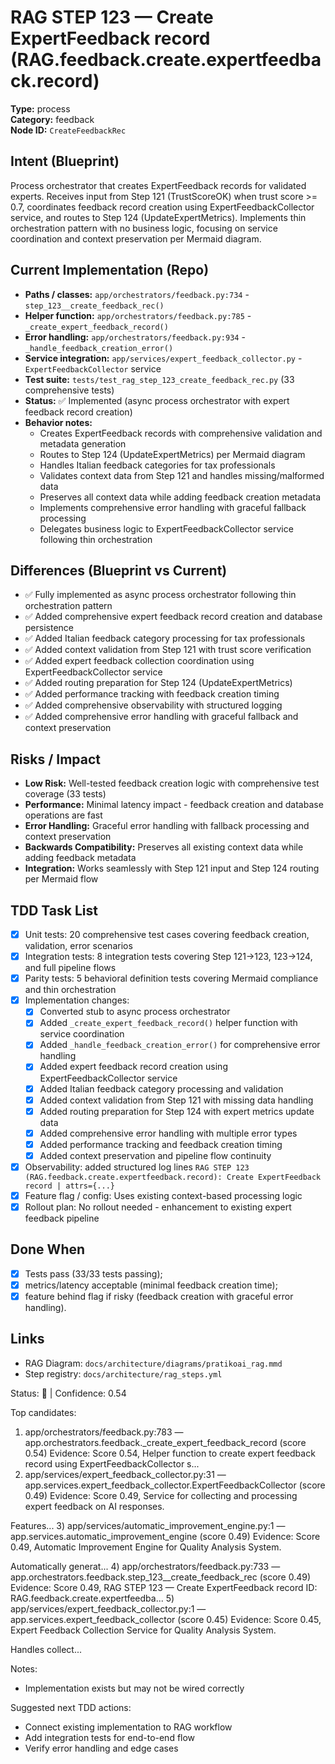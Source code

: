 # RAG STEP 123 — Create ExpertFeedback record (RAG.feedback.create.expertfeedback.record)

**Type:** process  
**Category:** feedback  
**Node ID:** `CreateFeedbackRec`

## Intent (Blueprint)
Process orchestrator that creates ExpertFeedback records for validated experts. Receives input from Step 121 (TrustScoreOK) when trust score >= 0.7, coordinates feedback record creation using ExpertFeedbackCollector service, and routes to Step 124 (UpdateExpertMetrics). Implements thin orchestration pattern with no business logic, focusing on service coordination and context preservation per Mermaid diagram.

## Current Implementation (Repo)
- **Paths / classes:** `app/orchestrators/feedback.py:734` - `step_123__create_feedback_rec()`
- **Helper function:** `app/orchestrators/feedback.py:785` - `_create_expert_feedback_record()`
- **Error handling:** `app/orchestrators/feedback.py:934` - `_handle_feedback_creation_error()`
- **Service integration:** `app/services/expert_feedback_collector.py` - `ExpertFeedbackCollector` service
- **Test suite:** `tests/test_rag_step_123_create_feedback_rec.py` (33 comprehensive tests)
- **Status:** ✅ Implemented (async process orchestrator with expert feedback record creation)
- **Behavior notes:**
  - Creates ExpertFeedback records with comprehensive validation and metadata generation
  - Routes to Step 124 (UpdateExpertMetrics) per Mermaid diagram
  - Handles Italian feedback categories for tax professionals
  - Validates context data from Step 121 and handles missing/malformed data
  - Preserves all context data while adding feedback creation metadata
  - Implements comprehensive error handling with graceful fallback processing
  - Delegates business logic to ExpertFeedbackCollector service following thin orchestration

## Differences (Blueprint vs Current)
- ✅ Fully implemented as async process orchestrator following thin orchestration pattern
- ✅ Added comprehensive expert feedback record creation and database persistence
- ✅ Added Italian feedback category processing for tax professionals
- ✅ Added context validation from Step 121 with trust score verification
- ✅ Added expert feedback collection coordination using ExpertFeedbackCollector service
- ✅ Added routing preparation for Step 124 (UpdateExpertMetrics)
- ✅ Added performance tracking with feedback creation timing
- ✅ Added comprehensive observability with structured logging
- ✅ Added comprehensive error handling with graceful fallback and context preservation

## Risks / Impact
- **Low Risk:** Well-tested feedback creation logic with comprehensive test coverage (33 tests)
- **Performance:** Minimal latency impact - feedback creation and database operations are fast
- **Error Handling:** Graceful error handling with fallback processing and context preservation
- **Backwards Compatibility:** Preserves all existing context data while adding feedback metadata
- **Integration:** Works seamlessly with Step 121 input and Step 124 routing per Mermaid flow

## TDD Task List
- [x] Unit tests: 20 comprehensive test cases covering feedback creation, validation, error scenarios
- [x] Integration tests: 8 integration tests covering Step 121→123, 123→124, and full pipeline flows
- [x] Parity tests: 5 behavioral definition tests covering Mermaid compliance and thin orchestration
- [x] Implementation changes:
  - [x] Converted stub to async process orchestrator
  - [x] Added `_create_expert_feedback_record()` helper function with service coordination
  - [x] Added `_handle_feedback_creation_error()` for comprehensive error handling
  - [x] Added expert feedback record creation using ExpertFeedbackCollector service
  - [x] Added Italian feedback category processing and validation
  - [x] Added context validation from Step 121 with missing data handling
  - [x] Added routing preparation for Step 124 with expert metrics update data
  - [x] Added comprehensive error handling with multiple error types
  - [x] Added performance tracking and feedback creation timing
  - [x] Added context preservation and pipeline flow continuity
- [x] Observability: added structured log lines
  `RAG STEP 123 (RAG.feedback.create.expertfeedback.record): Create ExpertFeedback record | attrs={...}`
- [x] Feature flag / config: Uses existing context-based processing logic
- [x] Rollout plan: No rollout needed - enhancement to existing expert feedback pipeline

## Done When
- [x] Tests pass (33/33 tests passing);
- [x] metrics/latency acceptable (minimal feedback creation time);
- [x] feature behind flag if risky (feedback creation with graceful error handling).

## Links
- RAG Diagram: `docs/architecture/diagrams/pratikoai_rag.mmd`
- Step registry: `docs/architecture/rag_steps.yml`


<!-- AUTO-AUDIT:BEGIN -->
Status: 🔌  |  Confidence: 0.54

Top candidates:
1) app/orchestrators/feedback.py:783 — app.orchestrators.feedback._create_expert_feedback_record (score 0.54)
   Evidence: Score 0.54, Helper function to create expert feedback record using ExpertFeedbackCollector s...
2) app/services/expert_feedback_collector.py:31 — app.services.expert_feedback_collector.ExpertFeedbackCollector (score 0.49)
   Evidence: Score 0.49, Service for collecting and processing expert feedback on AI responses.

Features...
3) app/services/automatic_improvement_engine.py:1 — app.services.automatic_improvement_engine (score 0.49)
   Evidence: Score 0.49, Automatic Improvement Engine for Quality Analysis System.

Automatically generat...
4) app/orchestrators/feedback.py:733 — app.orchestrators.feedback.step_123__create_feedback_rec (score 0.49)
   Evidence: Score 0.49, RAG STEP 123 — Create ExpertFeedback record
ID: RAG.feedback.create.expertfeedba...
5) app/services/expert_feedback_collector.py:1 — app.services.expert_feedback_collector (score 0.45)
   Evidence: Score 0.45, Expert Feedback Collection Service for Quality Analysis System.

Handles collect...

Notes:
- Implementation exists but may not be wired correctly

Suggested next TDD actions:
- Connect existing implementation to RAG workflow
- Add integration tests for end-to-end flow
- Verify error handling and edge cases
<!-- AUTO-AUDIT:END -->